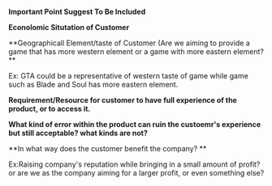 

**Important Point Suggest To Be Included**

**Econolomic Situtation of Customer**

**Geographicall Element/taste of Customer (Are we aiming to provide a game that has more western element or a game with more eastern element? **
  
 Ex: GTA could be a representative of western taste of game while game such as Blade and Soul has more eastern element.
	
**Requirement/Resource for customer to have full experience of the product, or to access it.**

**What kind of error within the product can ruin the custoemr's experience but still acceptable? what kinds are not?**

**In what way does the customer benefit the company? **
	
Ex:Raising company's reputation while bringing in a small amount of profit?
or are we as the company aiming for a larger profit, or even something else?
	
	
	
	
